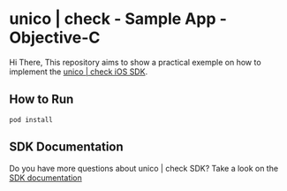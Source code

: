 # unico | check - Sample App - Objective-C

Hi There,
This repository aims to show a practical exemple on how to implement the [unico | check iOS SDK](https://github.com/acesso-io/unico-check-ios).

## How to Run

```shell
pod install
```

## SDK Documentation

Do you have more questions about unico | check SDK?
Take a look on the [SDK documentation](https://www3.acesso.io/sdkbio/index.html)
